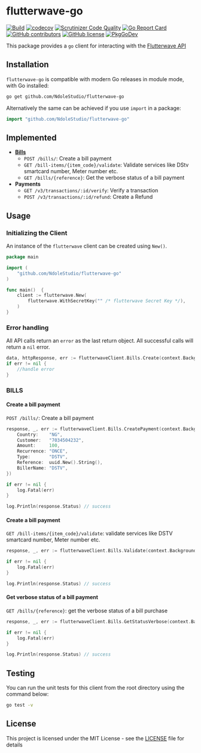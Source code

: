# flutterwave-go

[![Build](https://github.com/NdoleStudio/flutterwave-go/actions/workflows/main.yml/badge.svg)](https://github.com/NdoleStudio/flutterwave-go/actions/workflows/main.yml)
[![codecov](https://codecov.io/gh/NdoleStudio/flutterwave-go/branch/main/graph/badge.svg)](https://codecov.io/gh/NdoleStudio/flutterwave-go)
[![Scrutinizer Code Quality](https://scrutinizer-ci.com/g/NdoleStudio/flutterwave-go/badges/quality-score.png?b=main)](https://scrutinizer-ci.com/g/NdoleStudio/flutterwave-go/?branch=main)
[![Go Report Card](https://goreportcard.com/badge/github.com/NdoleStudio/flutterwave-go)](https://goreportcard.com/report/github.com/NdoleStudio/flutterwave-go)
[![GitHub contributors](https://img.shields.io/github/contributors/NdoleStudio/flutterwave-go)](https://github.com/NdoleStudio/flutterwave-go/graphs/contributors)
[![GitHub license](https://img.shields.io/github/license/NdoleStudio/flutterwave-go?color=brightgreen)](https://github.com/NdoleStudio/flutterwave-go/blob/master/LICENSE)
[![PkgGoDev](https://pkg.go.dev/badge/github.com/NdoleStudio/flutterwave-go)](https://pkg.go.dev/github.com/NdoleStudio/flutterwave-go)


This package provides a `go` client for interacting with the [Flutterwave API](https://developer.flutterwave.com/docs)

## Installation

`flutterwave-go` is compatible with modern Go releases in module mode, with Go installed:

```bash
go get github.com/NdoleStudio/flutterwave-go
```

Alternatively the same can be achieved if you use `import` in a package:

```go
import "github.com/NdoleStudio/flutterwave-go"
```

## Implemented

- **[Bills](#bills)**
  - `POST /bills/`: Create a bill payment
  - `GET /bill-items/{item_code}/validate`: Validate services like DStv smartcard number, Meter number etc.
  - `GET /bills/{reference}`: Get the verbose status of a bill payment
- **Payments**
  - `GET /v3/transactions/:id/verify`: Verify a transaction
  - `POST /v3/transactions/:id/refund`: Create a Refund

## Usage

### Initializing the Client

An instance of the `flutterwave` client can be created using `New()`.

```go
package main

import (
	"github.com/NdoleStudio/flutterwave-go"
)

func main()  {
	client := flutterwave.New(
		flutterwave.WithSecretKey("" /* flutterwave Secret Key */),
	)
}
```

### Error handling

All API calls return an `error` as the last return object. All successful calls will return a `nil` error.

```go
data, httpResponse, err := flutterwaveClient.Bills.Create(context.Background(), request)
if err != nil {
    //handle error
}
```

### BILLS

#### Create a bill payment

`POST /bills/`: Create a bill payment

```go
response, _, err := flutterwaveClient.Bills.CreatePayment(context.Background(), &BillsCreatePaymentRequest{
    Country:    "NG",
    Customer:   "7034504232",
    Amount:     100,
    Recurrence: "ONCE",
    Type:       "DSTV",
    Reference:  uuid.New().String(),
    BillerName: "DSTV",
})

if err != nil {
    log.Fatal(err)
}

log.Println(response.Status) // success
```


#### Create a bill payment

`GET /bill-items/{item_code}/validate`: validate services like DSTV smartcard number, Meter number etc.

```go
response, _, err := flutterwaveClient.Bills.Validate(context.Background(), "CB177", "BIL099", "08038291822")

if err != nil {
    log.Fatal(err)
}

log.Println(response.Status) // success
```

#### Get verbose status of a bill payment

`GET /bills/{reference}`: get the verbose status of a bill purchase

```go
response, _, err := flutterwaveClient.Bills.GetStatusVerbose(context.Background(), "9300049404444")

if err != nil {
    log.Fatal(err)
}

log.Println(response.Status) // success
```

## Testing

You can run the unit tests for this client from the root directory using the command below:

```bash
go test -v
```

## License

This project is licensed under the MIT License - see the [LICENSE](LICENSE) file for details
